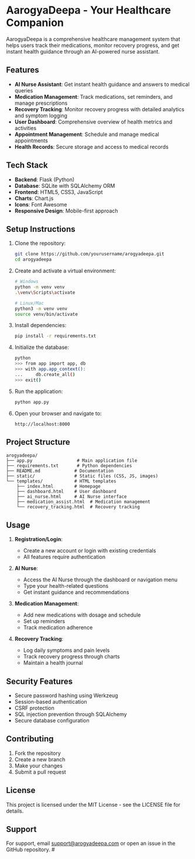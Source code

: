 # AarogyaDeepa - Your Healthcare Companion

AarogyaDeepa is a comprehensive healthcare management system that helps users track their medications, monitor recovery progress, and get instant health guidance through an AI-powered nurse assistant.

## Features

- **AI Nurse Assistant**: Get instant health guidance and answers to medical queries
- **Medication Management**: Track medications, set reminders, and manage prescriptions
- **Recovery Tracking**: Monitor recovery progress with detailed analytics and symptom logging
- **User Dashboard**: Comprehensive overview of health metrics and activities
- **Appointment Management**: Schedule and manage medical appointments
- **Health Records**: Secure storage and access to medical records

## Tech Stack

- **Backend**: Flask (Python)
- **Database**: SQLite with SQLAlchemy ORM
- **Frontend**: HTML5, CSS3, JavaScript
- **Charts**: Chart.js
- **Icons**: Font Awesome
- **Responsive Design**: Mobile-first approach

## Setup Instructions

1. Clone the repository:
   ```bash
   git clone https://github.com/yourusername/arogyadeepa.git
   cd arogyadeepa
   ```

2. Create and activate a virtual environment:
   ```bash
   # Windows
   python -m venv venv
   .\venv\Scripts\activate

   # Linux/Mac
   python3 -m venv venv
   source venv/bin/activate
   ```

3. Install dependencies:
   ```bash
   pip install -r requirements.txt
   ```

4. Initialize the database:
   ```bash
   python
   >>> from app import app, db
   >>> with app.app_context():
   ...     db.create_all()
   >>> exit()
   ```

5. Run the application:
   ```bash
   python app.py
   ```

6. Open your browser and navigate to:
   ```
   http://localhost:8000
   ```

## Project Structure

```
arogyadeepa/
├── app.py                 # Main application file
├── requirements.txt       # Python dependencies
├── README.md             # Documentation
├── static/               # Static files (CSS, JS, images)
└── templates/            # HTML templates
    ├── index.html        # Homepage
    ├── dashboard.html    # User dashboard
    ├── ai_nurse.html     # AI Nurse interface
    ├── medication_assist.html  # Medication management
    └── recovery_tracking.html  # Recovery tracking
```

## Usage

1. **Registration/Login**:
   - Create a new account or login with existing credentials
   - All features require authentication

2. **AI Nurse**:
   - Access the AI Nurse through the dashboard or navigation menu
   - Type your health-related questions
   - Get instant guidance and recommendations

3. **Medication Management**:
   - Add new medications with dosage and schedule
   - Set up reminders
   - Track medication adherence

4. **Recovery Tracking**:
   - Log daily symptoms and pain levels
   - Track recovery progress through charts
   - Maintain a health journal

## Security Features

- Secure password hashing using Werkzeug
- Session-based authentication
- CSRF protection
- SQL injection prevention through SQLAlchemy
- Secure database configuration

## Contributing

1. Fork the repository
2. Create a new branch
3. Make your changes
4. Submit a pull request

## License

This project is licensed under the MIT License - see the LICENSE file for details.

## Support

For support, email support@arogyadeepa.com or open an issue in the GitHub repository. #
